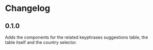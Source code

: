 # Changelog

## 0.1.0
Adds the components for the related keyphrases suggestions table, the table itself and the country selector.
